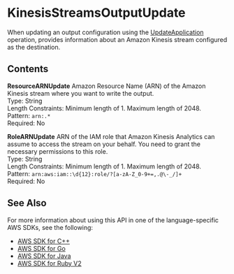 # KinesisStreamsOutputUpdate<a name="API_KinesisStreamsOutputUpdate"></a>

 When updating an output configuration using the [UpdateApplication](API_UpdateApplication.md) operation, provides information about an Amazon Kinesis stream configured as the destination\. 

## Contents<a name="API_KinesisStreamsOutputUpdate_Contents"></a>

 **ResourceARNUpdate**   <a name="analytics-Type-KinesisStreamsOutputUpdate-ResourceARNUpdate"></a>
Amazon Resource Name \(ARN\) of the Amazon Kinesis stream where you want to write the output\.  
Type: String  
Length Constraints: Minimum length of 1\. Maximum length of 2048\.  
Pattern: `arn:.*`   
Required: No

 **RoleARNUpdate**   <a name="analytics-Type-KinesisStreamsOutputUpdate-RoleARNUpdate"></a>
ARN of the IAM role that Amazon Kinesis Analytics can assume to access the stream on your behalf\. You need to grant the necessary permissions to this role\.  
Type: String  
Length Constraints: Minimum length of 1\. Maximum length of 2048\.  
Pattern: `arn:aws:iam::\d{12}:role/?[a-zA-Z_0-9+=,.@\-_/]+`   
Required: No

## See Also<a name="API_KinesisStreamsOutputUpdate_SeeAlso"></a>

For more information about using this API in one of the language\-specific AWS SDKs, see the following:
+  [AWS SDK for C\+\+](http://docs.aws.amazon.com/goto/SdkForCpp/kinesisanalytics-2015-08-14/KinesisStreamsOutputUpdate) 
+  [AWS SDK for Go](http://docs.aws.amazon.com/goto/SdkForGoV1/kinesisanalytics-2015-08-14/KinesisStreamsOutputUpdate) 
+  [AWS SDK for Java](http://docs.aws.amazon.com/goto/SdkForJava/kinesisanalytics-2015-08-14/KinesisStreamsOutputUpdate) 
+  [AWS SDK for Ruby V2](http://docs.aws.amazon.com/goto/SdkForRubyV2/kinesisanalytics-2015-08-14/KinesisStreamsOutputUpdate) 